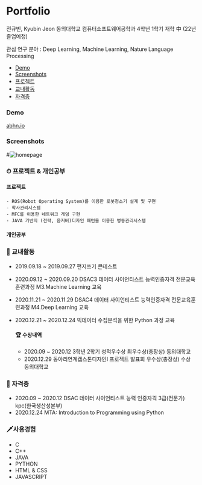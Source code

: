 # Portfolio

전규빈, Kyubin Jeon
동의대학교 컴퓨터소프트웨어공학과 4학년 1학기 재학 中 (22년 졸업예정)

관심 연구 분야 : Deep Learning, Machine Learning, Nature Language Processing

- [Demo](#demo)
- [Screenshots](#screenshots)
- [프로젝트](#프로젝트)
- [교내활동](#교내활동)
- [자격증](#자격증)

### Demo
[abhn.io](https://abhn.io)


### Screenshots
#![homepage](tmp/screenshot.jpg?raw=true "Homepage")


### ⏱ 프로젝트 & 개인공부

  #### 프로젝트
    - ROS(Robot Operating System)를 이용한 로봇청소기 설계 및 구현
    - 학사관리시스템
    - MFC를 이용한 네트워크 게임 구현
    - JAVA 기반의 (전략, 옵저버)디자인 패턴을 이용한 병동관리시스템
  #### 개인공부
  


### 🌈 교내활동
- 2019.09.18 ~ 2019.09.27 편지쓰기 콘테스트
- 2020.09.12 ~ 2020.09.20 DSAC3 데이터 사이언티스트 능력인증자격 전문교육훈련과정 M3.Machine Learning 교육
- 2020.11.21 ~ 2020.11.29 DSAC4 데이터 사이언티스트 능력인증자격 전문교육훈련과정 M4.Deep Learning 교육
- 2020.12.21 ~ 2020.12.24 빅데이터 수집분석을 위한 Python 과정 교육


  #### 🏆 수상내역
  - 2020.09 ~ 2020.12 3학년 2학기 성적우수상 최우수상(총장상) 동의대학교
  - 2020.12.29 동아리연계캡스톤디자인Ⅰ 프로젝트 발표회 우수상(총장상) 수상 동의대학교


### 👑 자격증
- 2020.09 ~ 2020.12 DSAC 데이터 사이언티스트 능력 인증자격 3급(전문가) kpc(한국생산성본부)
- 2020.12.24 MTA: Introduction to Programming using Python


### 🗡사용경험
- C
- C++
- JAVA
- PYTHON
- HTML & CSS
- JAVASCRIPT
